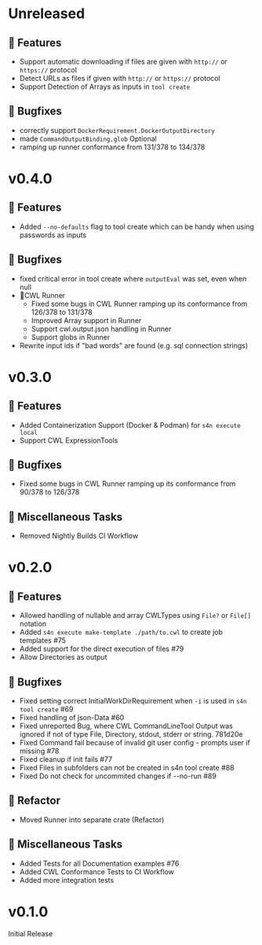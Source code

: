 # Unreleased
## 🚀 Features
- Support automatic downloading if files are given with `http://` or `https://` protocol
- Detect URLs as files if given with `http://` or `https://` protocol
- Support Detection of Arrays as inputs in `tool create`

## 🐛 Bugfixes
- correctly support `DockerRequirement.DockerOutputDirectory`
- made `CommandOutputBinding.glob` Optional
- ramping up runner conformance from 131/378 to 134/378

# v0.4.0
## 🚀 Features
- Added `--no-defaults` flag to tool create which can be handy when using passwords as inputs

## 🐛 Bugfixes
- fixed critical error in tool create where `outputEval` was set, even when null
- 🏃CWL Runner
    - Fixed some bugs in CWL Runner ramping up its conformance from 126/378 to 131/378
    - Improved Array support in Runner
    - Support cwl.output.json handling in Runner
    - Support globs in Runner
- Rewrite input ids if "bad words" are found (e.g. sql connection strings)

# v0.3.0
## 🚀 Features
- Added Containerization Support (Docker & Podman) for `s4n execute local`
- Support CWL ExpressionTools

## 🐛 Bugfixes
- Fixed some bugs in CWL Runner ramping up its conformance from 90/378 to 126/378

## 👀 Miscellaneous Tasks
- Removed Nightly Builds CI Workflow

# v0.2.0
## 🚀 Features
- Allowed handling of nullable and array CWLTypes using `File?` or `File[]` notation
- Added `s4n execute make-template ./path/to.cwl` to create job templates #75
- Added support for the direct execution of files #79
- Allow Directories as output

## 🐛 Bugfixes
- Fixed setting correct InitialWorkDirRequirement when `-i` is used in `s4n tool create` #69
- Fixed handling of json-Data #60
- Fixed unreported Bug, where CWL CommandLineTool Output was ignored if not of type File, Directory, stdout, stderr or string. 781d20e
- Fixed Command fail because of invalid git user config - prompts user if missing #78
- Fixed cleanup if init fails #77
- Fixed Files in subfolders can not be created in s4n tool create #88
- Fixed Do not check for uncommited changes if --no-run #89

## 🚜 Refactor
- Moved Runner into separate crate (Refactor)

## 👀 Miscellaneous Tasks
- Added Tests for all Documentation examples #76
- Added CWL Conformance Tests to CI Workflow
- Added more integration tests

# v0.1.0
Initial Release
